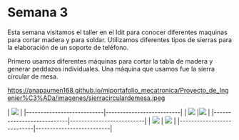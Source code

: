 # Semana 3

Esta semana visitamos el taller en el Idit para conocer diferentes maquinas para cortar madera y para soldar. Utilizamos diferentes tipos de sierras para la elaboración de un soporte de teléfono.


Primero usamos diferentes máquinas para cortar la tabla de madera y generar peddazos individuales. Una máquina que usamos fue la sierra circular de mesa.

https://anapaumen168.github.io/miportafolio_mecatronica/Proyecto_de_Ingenier%C3%ADa/imagenes/sierracirculardemesa.jpeg 


| ![](https://anapaumen168.github.io/miportafolio_mecatronica/Proyecto_de_Ingenier%C3%ADa/imagenes/sierrasytaladro.jpeg) |
|---------------------------|--------------------------|
| ![](https://anapaumen168.github.io/miportafolio_mecatronica/Proyecto_de_Ingenier%C3%ADa/imagenes/sierra.2.jpeg) |![](https://anapaumen168.github.io/miportafolio_mecatronica/Proyecto_de_Ingenier%C3%ADa/imagenes/resultadofinal.jpeg) |
|---------------------------|--------------------------|
| ![](https://anapaumen168.github.io/miportafolio_mecatronica/Proyecto_de_Ingenier%C3%ADa/imagenes/otracortadorademetal.jpeg) | ![](https://anapaumen168.github.io/miportafolio_mecatronica/Proyecto_de_Ingenier%C3%ADa/imagenes/cortadorademetal.jpeg) |
|---------------------------|--------------------------|



